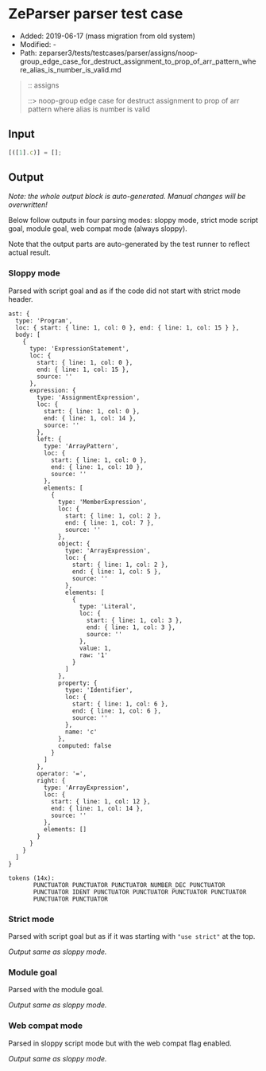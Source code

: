 # ZeParser parser test case

- Added: 2019-06-17 (mass migration from old system)
- Modified: -
- Path: zeparser3/tests/testcases/parser/assigns/noop-group_edge_case_for_destruct_assignment_to_prop_of_arr_pattern_where_alias_is_number_is_valid.md

> :: assigns
>
> ::> noop-group edge case for destruct assignment to prop of arr pattern where alias is number is valid

## Input

`````js
[([1].c)] = [];
`````

## Output

_Note: the whole output block is auto-generated. Manual changes will be overwritten!_

Below follow outputs in four parsing modes: sloppy mode, strict mode script goal, module goal, web compat mode (always sloppy).

Note that the output parts are auto-generated by the test runner to reflect actual result.

### Sloppy mode

Parsed with script goal and as if the code did not start with strict mode header.

`````
ast: {
  type: 'Program',
  loc: { start: { line: 1, col: 0 }, end: { line: 1, col: 15 } },
  body: [
    {
      type: 'ExpressionStatement',
      loc: {
        start: { line: 1, col: 0 },
        end: { line: 1, col: 15 },
        source: ''
      },
      expression: {
        type: 'AssignmentExpression',
        loc: {
          start: { line: 1, col: 0 },
          end: { line: 1, col: 14 },
          source: ''
        },
        left: {
          type: 'ArrayPattern',
          loc: {
            start: { line: 1, col: 0 },
            end: { line: 1, col: 10 },
            source: ''
          },
          elements: [
            {
              type: 'MemberExpression',
              loc: {
                start: { line: 1, col: 2 },
                end: { line: 1, col: 7 },
                source: ''
              },
              object: {
                type: 'ArrayExpression',
                loc: {
                  start: { line: 1, col: 2 },
                  end: { line: 1, col: 5 },
                  source: ''
                },
                elements: [
                  {
                    type: 'Literal',
                    loc: {
                      start: { line: 1, col: 3 },
                      end: { line: 1, col: 3 },
                      source: ''
                    },
                    value: 1,
                    raw: '1'
                  }
                ]
              },
              property: {
                type: 'Identifier',
                loc: {
                  start: { line: 1, col: 6 },
                  end: { line: 1, col: 6 },
                  source: ''
                },
                name: 'c'
              },
              computed: false
            }
          ]
        },
        operator: '=',
        right: {
          type: 'ArrayExpression',
          loc: {
            start: { line: 1, col: 12 },
            end: { line: 1, col: 14 },
            source: ''
          },
          elements: []
        }
      }
    }
  ]
}

tokens (14x):
       PUNCTUATOR PUNCTUATOR PUNCTUATOR NUMBER_DEC PUNCTUATOR
       PUNCTUATOR IDENT PUNCTUATOR PUNCTUATOR PUNCTUATOR PUNCTUATOR
       PUNCTUATOR PUNCTUATOR
`````

### Strict mode

Parsed with script goal but as if it was starting with `"use strict"` at the top.

_Output same as sloppy mode._

### Module goal

Parsed with the module goal.

_Output same as sloppy mode._

### Web compat mode

Parsed in sloppy script mode but with the web compat flag enabled.

_Output same as sloppy mode._
